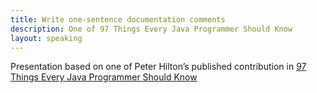 ```yaml
---
title: Write one-sentence documentation comments
description: One of 97 Things Every Java Programmer Should Know
layout: speaking
---
```


Presentation based on one of Peter Hilton’s published contribution in
[97 Things Every Java Programmer Should Know](http://shop.oreilly.com/product/0636920048824.do)
